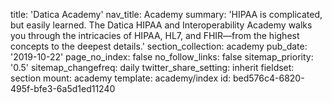 title: 'Datica Academy'
nav_title: Academy
summary: 'HIPAA is complicated, but easily learned. The Datica HIPAA and Interoperability Academy walks you through the intricacies of HIPAA, HL7, and FHIR—from the highest concepts to the deepest details.'
section_collection: academy
pub_date: '2019-10-22'
page_no_index: false
no_follow_links: false
sitemap_priority: '0.5'
sitemap_changefreq: daily
twitter_share_setting: inherit
fieldset: section
mount: academy
template: academy/index
id: bed576c4-6820-495f-bfe3-6a5d1ed11240
